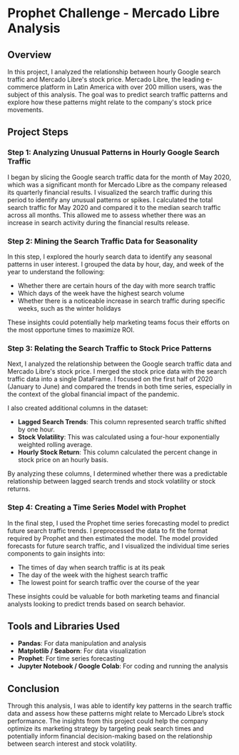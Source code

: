 # Prophet Challenge - Mercado Libre Analysis

## Overview

In this project, I analyzed the relationship between hourly Google search traffic and Mercado Libre's stock price. Mercado Libre, the leading e-commerce platform in Latin America with over 200 million users, was the subject of this analysis. The goal was to predict search traffic patterns and explore how these patterns might relate to the company's stock price movements.

## Project Steps

### Step 1: Analyzing Unusual Patterns in Hourly Google Search Traffic

I began by slicing the Google search traffic data for the month of May 2020, which was a significant month for Mercado Libre as the company released its quarterly financial results. I visualized the search traffic during this period to identify any unusual patterns or spikes. I calculated the total search traffic for May 2020 and compared it to the median search traffic across all months. This allowed me to assess whether there was an increase in search activity during the financial results release.

### Step 2: Mining the Search Traffic Data for Seasonality

In this step, I explored the hourly search data to identify any seasonal patterns in user interest. I grouped the data by hour, day, and week of the year to understand the following:
- Whether there are certain hours of the day with more search traffic
- Which days of the week have the highest search volume
- Whether there is a noticeable increase in search traffic during specific weeks, such as the winter holidays

These insights could potentially help marketing teams focus their efforts on the most opportune times to maximize ROI.

### Step 3: Relating the Search Traffic to Stock Price Patterns

Next, I analyzed the relationship between the Google search traffic data and Mercado Libre's stock price. I merged the stock price data with the search traffic data into a single DataFrame. I focused on the first half of 2020 (January to June) and compared the trends in both time series, especially in the context of the global financial impact of the pandemic.

I also created additional columns in the dataset:
- **Lagged Search Trends**: This column represented search traffic shifted by one hour.
- **Stock Volatility**: This was calculated using a four-hour exponentially weighted rolling average.
- **Hourly Stock Return**: This column calculated the percent change in stock price on an hourly basis.

By analyzing these columns, I determined whether there was a predictable relationship between lagged search trends and stock volatility or stock returns.

### Step 4: Creating a Time Series Model with Prophet

In the final step, I used the Prophet time series forecasting model to predict future search traffic trends. I preprocessed the data to fit the format required by Prophet and then estimated the model. The model provided forecasts for future search traffic, and I visualized the individual time series components to gain insights into:
- The times of day when search traffic is at its peak
- The day of the week with the highest search traffic
- The lowest point for search traffic over the course of the year

These insights could be valuable for both marketing teams and financial analysts looking to predict trends based on search behavior.

## Tools and Libraries Used

- **Pandas**: For data manipulation and analysis
- **Matplotlib / Seaborn**: For data visualization
- **Prophet**: For time series forecasting
- **Jupyter Notebook / Google Colab**: For coding and running the analysis

## Conclusion

Through this analysis, I was able to identify key patterns in the search traffic data and assess how these patterns might relate to Mercado Libre’s stock performance. The insights from this project could help the company optimize its marketing strategy by targeting peak search times and potentially inform financial decision-making based on the relationship between search interest and stock volatility.
